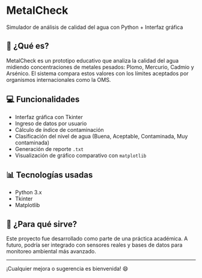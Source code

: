 # MetalCheck
Simulador de análisis de calidad del agua con Python + Interfaz gráfica

## 🧪 ¿Qué es?
MetalCheck es un prototipo educativo que analiza la calidad del agua midiendo concentraciones de metales pesados: Plomo, Mercurio, Cadmio y Arsénico. El sistema compara estos valores con los límites aceptados por organismos internacionales como la OMS.

## 💻 Funcionalidades
- Interfaz gráfica con Tkinter
- Ingreso de datos por usuario
- Cálculo de índice de contaminación
- Clasificación del nivel de agua (Buena, Aceptable, Contaminada, Muy contaminada)
- Generación de reporte `.txt`
- Visualización de gráfico comparativo con `matplotlib`

## 📊 Tecnologías usadas
- Python 3.x
- Tkinter
- Matplotlib

## 📌 ¿Para qué sirve?
Este proyecto fue desarrollado como parte de una práctica académica. A futuro, podría ser integrado con sensores reales y bases de datos para monitoreo ambiental más avanzado.

---

¡Cualquier mejora o sugerencia es bienvenida! 😄
